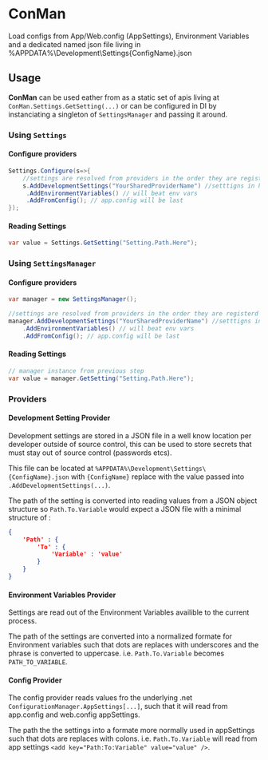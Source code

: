 # ConMan

Load configs from App/Web.config (AppSettings), Environment Variables and a dedicated named json file 
living in %APPDATA%\Development\Settings\{ConfigName}.json

## Usage

**ConMan** can be used eather from as a static set of apis living at `ConMan.Settings.GetSetting(...)` 
or can be configured in DI by instanciating a singleton of `SettingsManager` and passing it around.

### Using `Settings`
#### Configure providers 
```c#
Settings.Configure(s=>{
    //settings are resolved from providers in the order they are registerd
    s.AddDevelopmentSettings("YourSharedProviderName") //setttigns in here
     .AddEnvironmentVariables() // will beat env vars
     .AddFromConfig(); // app.config will be last
});
```

#### Reading Settings
```c#
var value = Settings.GetSetting("Setting.Path.Here");
```


### Using `SettingsManager`
#### Configure providers 
```c#
var manager = new SettingsManager();

//settings are resolved from providers in the order they are registerd
manager.AddDevelopmentSettings("YourSharedProviderName") //setttigns in here
    .AddEnvironmentVariables() // will beat env vars
    .AddFromConfig(); // app.config will be last
```

#### Reading Settings
```c#
// manager instance from previous step 
var value = manager.GetSetting("Setting.Path.Here");
```

### Providers

#### Development Setting Provider

Development settings are stored in a JSON file in a well know location per developer outside of source control, 
this can be used to store secrets that must stay out of source control (passwords etcs).

This file can be located at `%APPDATA%\Development\Settings\{ConfigName}.json`  with `{ConfigName}` replace with 
the value passed into `.AddDevelopmentSettings(...)`.

The path of the setting is converted into reading values from a JSON object structure so `Path.To.Variable` would
expect a JSON file with a minimal structure of :
```JSON
{
    'Path' : {
        'To' : {
            'Variable' : 'value'
        }
    }
}

```


#### Environment Variables Provider

Settings are read out of the Environment Variables availible to the current process.

The path of the settings are converted into a normalized formate for Environment variables such that dots are 
replaces with underscores and the phrase is converted to uppercase. i.e. `Path.To.Variable` becomes `PATH_TO_VARIABLE`.


#### Config Provider

The config provider reads values fro the underlying .net `ConfigurationManager.AppSettings[...]`, such that it will read
from app.config and web.config appSettings.

The path the the settings into a formate more normally used in appSettings such that dots are replaces with colons.
i.e. `Path.To.Variable` will read from app settings `<add key="Path:To:Variable" value="value" />`.    